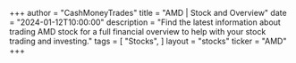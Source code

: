 +++
author = "CashMoneyTrades"
title = "AMD | Stock and Overview"
date = "2024-01-12T10:00:00"
description = "Find the latest information about trading AMD stock for a full financial overview to help with your stock trading and investing."
tags = [
   "Stocks",
]
layout = "stocks"
ticker = "AMD"
+++
